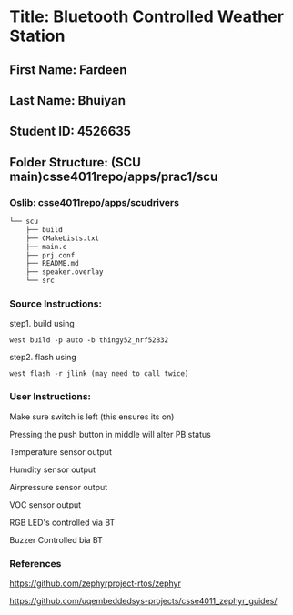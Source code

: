 # **Title: Bluetooth Controlled Weather Station**
## First Name: Fardeen
## Last Name: Bhuiyan
## Student ID: 4526635
## Folder Structure: (SCU main)csse4011repo/apps/prac1/scu
### Oslib: csse4011repo/apps/scudrivers
```bash
└── scu
    ├── build
    ├── CMakeLists.txt
    ├── main.c
    ├── prj.conf
    ├── README.md
    ├── speaker.overlay
    └── src
```


### Source Instructions: 

step1. build using 


    west build -p auto -b thingy52_nrf52832


step2. flash using 


    west flash -r jlink (may need to call twice)


### User Instructions:


Make sure switch is left (this ensures its on)


Pressing the push button in middle will alter PB status


Temperature sensor output 


Humdity sensor output


Airpressure sensor output

VOC sensor output


RGB LED's controlled via BT


Buzzer Controlled bia BT


### References
https://github.com/zephyrproject-rtos/zephyr

https://github.com/uqembeddedsys-projects/csse4011_zephyr_guides/





        